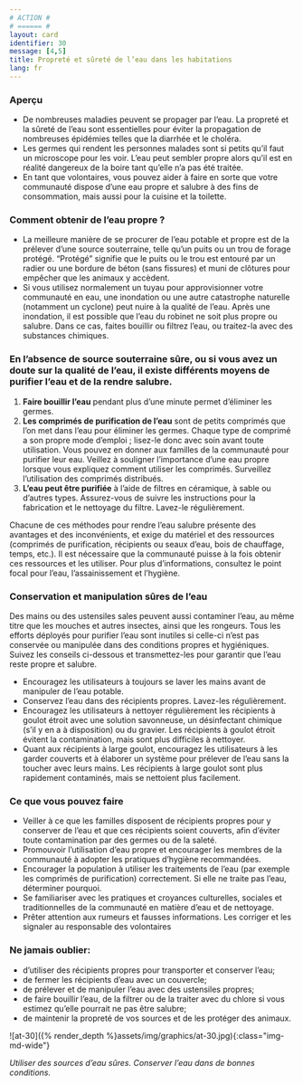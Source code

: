 ```yaml
---
# ACTION #
# ====== #
layout: card
identifier: 30
message: [4,5]
title: Propreté et sûreté de l’eau dans les habitations
lang: fr
---
```


### Aperçu

- De nombreuses maladies peuvent se propager par l’eau. La propreté et la sûreté de l’eau sont essentielles pour éviter la propagation de nombreuses épidémies telles que la diarrhée et le choléra.
- Les germes qui rendent les personnes malades sont si petits qu’il faut un microscope pour les voir. L’eau peut sembler propre alors qu’il est en réalité dangereux de la boire tant qu’elle n’a pas été traitée.
- En tant que volontaires, vous pouvez aider à faire en sorte que votre communauté dispose d’une eau propre et salubre à des fins de consommation, mais aussi pour la cuisine et la toilette.

### Comment obtenir de l’eau propre ?

- La meilleure manière de se procurer de l’eau potable et propre est de la prélever d’une source souterraine, telle qu’un puits ou un trou de forage protégé. “Protégé” signifie que le puits ou le trou est entouré par un radier ou une bordure de béton (sans fissures) et muni de clôtures pour empêcher que les animaux y accèdent.
- Si vous utilisez normalement un tuyau pour approvisionner votre communauté en eau, une inondation ou une autre catastrophe naturelle (notamment un cyclone) peut nuire à la qualité de l’eau. Après une inondation, il est possible que l’eau du robinet ne soit plus propre ou salubre. Dans ce cas, faites bouillir ou filtrez l’eau, ou traitez-la avec des substances chimiques.

### En l’absence de source souterraine sûre, ou si vous avez un doute sur la qualité de l’eau, il existe différents moyens de purifier l’eau et de la rendre salubre.

1. **Faire bouillir l’eau** pendant plus d’une minute permet d’éliminer les germes.
2. **Les comprimés de purification de l’eau** sont de petits comprimés que l’on met dans l’eau pour éliminer les germes. Chaque type de comprimé a son propre mode d’emploi ; lisez-le donc avec soin avant toute utilisation. Vous pouvez en donner aux familles de la communauté pour purifier leur eau. Veillez à souligner l’importance d’une eau propre lorsque vous expliquez comment utiliser les comprimés. Surveillez l’utilisation des comprimés distribués.
3. **L’eau peut être purifiée** à l’aide de filtres en céramique, à sable ou d’autres types. Assurez-vous de suivre les instructions pour la fabrication et le nettoyage du filtre. Lavez-le régulièrement.

Chacune de ces méthodes pour rendre l’eau salubre présente des avantages et des inconvénients, et exige du matériel et des ressources (comprimés de purification, récipients ou seaux d’eau, bois de chauffage, temps, etc.). Il est nécessaire que la communauté puisse à la fois obtenir ces ressources et les utiliser. Pour plus d’informations, consultez le point focal pour l’eau, l’assainissement et l’hygiène.

### Conservation et manipulation sûres de l’eau

Des mains ou des ustensiles sales peuvent aussi contaminer l’eau, au même titre que les mouches et autres insectes, ainsi que les rongeurs. Tous les efforts déployés pour purifier l’eau sont inutiles si celle-ci n’est pas conservée ou manipulée dans des conditions propres et hygiéniques. Suivez les conseils ci-dessous et transmettez-les pour garantir que l’eau reste propre et salubre.
- Encouragez les utilisateurs à toujours se laver les mains avant de manipuler de l’eau potable.
- Conservez l’eau dans des récipients propres. Lavez-les régulièrement.
- Encouragez les utilisateurs à nettoyer régulièrement les récipients à goulot étroit avec une solution savonneuse, un désinfectant chimique (s’il y en a à disposition) ou du gravier. Les récipients à goulot étroit évitent la contamination, mais sont plus difficiles à nettoyer.
- Quant aux récipients à large goulot, encouragez les utilisateurs à les garder couverts et à élaborer un système pour prélever de l’eau sans la toucher avec leurs mains. Les récipients à large goulot sont plus rapidement contaminés, mais se nettoient plus facilement.

### Ce que vous pouvez faire

- Veiller à ce que les familles disposent de récipients propres pour y conserver de l’eau et que ces récipients soient couverts, afin d’éviter toute contamination par des germes ou de la saleté.
- Promouvoir l’utilisation d’eau propre et encourager les membres de la communauté à adopter les pratiques d’hygiène recommandées.
- Encourager la population à utiliser les traitements de l’eau (par exemple les comprimés de purification) correctement. Si elle ne traite pas l’eau, déterminer pourquoi.
- Se familiariser avec les pratiques et croyances culturelles, sociales et traditionnelles de la communauté en matière d’eau et de nettoyage.
- Prêter attention aux rumeurs et fausses informations. Les corriger et les signaler au responsable des volontaires

### Ne jamais oublier:

- d’utiliser des récipients propres pour transporter et conserver l’eau;
- de fermer les récipients d’eau avec un couvercle;
- de prélever et de manipuler l’eau avec des ustensiles propres;
- de faire bouillir l’eau, de la filtrer ou de la traiter avec du chlore si vous estimez qu’elle pourrait ne pas être salubre;
- de maintenir la propreté de vos sources et de les protéger des animaux.

![at-30]({% render_depth %}assets/img/graphics/at-30.jpg){:class="img-md-wide"}

*Utiliser des sources d’eau sûres. Conserver l’eau dans de bonnes conditions.*
